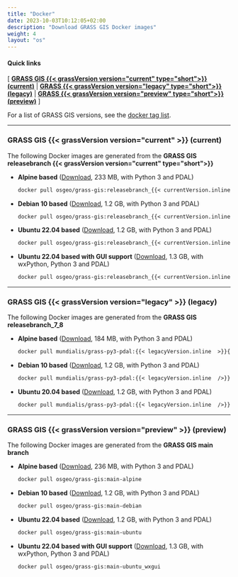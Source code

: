 ```yaml
---
title: "Docker"
date: 2023-10-03T10:12:05+02:00
description: "Download GRASS GIS Docker images"
weight: 4
layout: "os"
---
```



#### Quick links

[ [**GRASS GIS {{< grassVersion version="current" type="short">}} (current)**](#GRASS-GIS-current) | [**GRASS {{< grassVersion version="legacy" type="short">}} (legacy)**](#GRASS-GIS-old) | [**GRASS {{< grassVersion version="preview" type="short">}} (preview)**](#GRASS-GIS-devel) ]

For a list of GRASS GIS versions, see the [docker tag list](https://hub.docker.com/r/osgeo/grass-gis/tags).

<hr>

### <span id="GRASS-GIS-current"> GRASS GIS {{< grassVersion version="current" >}} (current)</span>

<div class="alert rounded-0 alert-success">
<i class="fa fa-info-circle"></i> The following Docker images are generated from the <b>GRASS GIS releasebranch {{< grassVersion version="current" type="short">}}</b></div>

*   **Alpine based** ([Download](https://hub.docker.com/r/osgeo/grass-gis/tags?page=1&name=alpine), 233 MB, with Python 3 and PDAL)
    ```dockerfile
    docker pull osgeo/grass-gis:releasebranch_{{< currentVersion.inline  >}}{{- .Site.Data.grass.current_version_underscore -}}{{</currentVersion.inline >}}-alpine
    ```

*   **Debian 10 based** ([Download](https://hub.docker.com/r/osgeo/grass-gis/tags?page=1&name=debian), 1.2 GB, with Python 3 and PDAL)
    ```dockerfile
    docker pull osgeo/grass-gis:releasebranch_{{< currentVersion.inline  >}}{{- .Site.Data.grass.current_version_underscore -}}{{</currentVersion.inline >}}-debian
    ```

*   **Ubuntu 22.04 based** ([Download](https://hub.docker.com/r/osgeo/grass-gis/tags?page=1&name=ubuntu), 1.2 GB, with Python 3 and PDAL)
    ```dockerfile
    docker pull osgeo/grass-gis:releasebranch_{{< currentVersion.inline  >}}{{- .Site.Data.grass.current_version_underscore -}}{{</currentVersion.inline >}}-ubuntu
    ```

*   **Ubuntu 22.04 based with GUI support** ([Download](https://hub.docker.com/r/osgeo/grass-gis/tags?page=1&name=ubuntu_wxgui), 1.3 GB, with wxPython, Python 3 and PDAL)
    ```dockerfile
    docker pull osgeo/grass-gis:releasebranch_{{< currentVersion.inline  >}}{{- .Site.Data.grass.current_version_underscore -}}{{</currentVersion.inline >}}-ubuntu_wxgui
    ```

<hr>

### <span id="GRASS-GIS-old"> GRASS GIS {{< grassVersion version="legacy" >}} (legacy)</span>

<div class="alert rounded-0 alert-warning">
<i class="fa fa-info-circle"></i> The following Docker images are generated from the <b>GRASS GIS releasebranch_7_8</b></div>

*   **Alpine based** ([Download](https://hub.docker.com/r/mundialis/grass-py3-pdal/tags?page=1&name=alpine), 184 MB, with Python 3 and PDAL)
    ```dockerfile
    docker pull mundialis/grass-py3-pdal:{{< legacyVersion.inline  >}}{{- .Site.Data.grass.legacy_version -}}{{</legacyVersion.inline >}}-alpine
    ```

*   **Debian 10 based** ([Download](https://hub.docker.com/r/mundialis/grass-py3-pdal/tags?page=1&name=debian), 1.2 GB, with Python 3 and PDAL)
    ```dockerfile
    docker pull mundialis/grass-py3-pdal:{{< legacyVersion.inline  />}}-debian
    ```

*   **Ubuntu 20.04 based** ([Download](https://hub.docker.com/r/mundialis/grass-py3-pdal/tags?page=1&name=ubuntu), 1.2 GB, with Python 3 and PDAL)
    ```dockerfile
    docker pull mundialis/grass-py3-pdal:{{< legacyVersion.inline  />}}-ubuntu
    ```

<hr>

### <span id="GRASS-GIS-devel"> GRASS GIS {{< grassVersion version="preview" >}} (preview)</span>

<div class="alert rounded-0 alert-info">
<i class="fa fa-info-circle"></i> The following Docker images are generated from the <b>GRASS GIS main branch</b>
</div>

*   **Alpine based** ([Download](https://hub.docker.com/r/osgeo/grass-gis/tags?page=1&name=alpine), 236 MB, with Python 3 and PDAL)
    ```dockerfile
    docker pull osgeo/grass-gis:main-alpine
    ```

*   **Debian 10 based** ([Download](https://hub.docker.com/r/osgeo/grass-gis/tags?page=1&name=debian), 1.2 GB, with Python 3 and PDAL)
    ```dockerfile
    docker pull osgeo/grass-gis:main-debian
    ```

*   **Ubuntu 22.04 based** ([Download](https://hub.docker.com/r/osgeo/grass-gis/tags?page=1&name=ubuntu), 1.2 GB, with Python 3 and PDAL)
    ```dockerfile
    docker pull osgeo/grass-gis:main-ubuntu
    ```

*   **Ubuntu 22.04 based with GUI support** ([Download](https://hub.docker.com/r/osgeo/grass-gis/tags?page=1&name=ubuntu_wxgui), 1.3 GB, with wxPython, Python 3 and PDAL)
    ```dockerfile
    docker pull osgeo/grass-gis:main-ubuntu_wxgui
    
